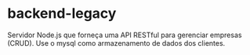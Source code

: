 # backend-legacy
Servidor Node.js que forneça uma API RESTful para gerenciar empresas (CRUD). Use o mysql como armazenamento de dados dos clientes.
